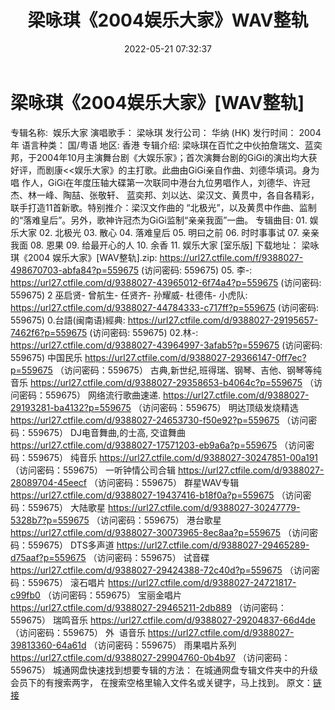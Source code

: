 ﻿---
title: 梁咏琪《2004娱乐大家》WAV整轨
date: 2022-05-21 07:32:37
categories: WAV车载音乐、镜像
tags: 华语中文
---
# 梁咏琪《2004娱乐大家》[WAV整轨]

专辑名称:  娱乐大家
演唱歌手： 梁咏琪
发行公司： 华纳
(HK)
发行时间：
2004年
语言种类：
国/粤语
地区:
香港
专辑介绍:
梁咏琪在百忙之中伙拍詹瑞文、蓝奕邦，于2004年10月主演舞台剧《大娱乐家》；首次演舞台剧的GiGi的演出均大获好评，而剧康<<娱乐大家》的主打歌。此曲由GiGi亲自作曲、刘德华填词。身为唱
作人，GiGi在年度压轴大碟第一次联同中港台九位男唱作人，刘德华、许冠杰、林一峰、陶喆、张敬轩、
蓝奕邦、刘以达、梁汉文、黄贯中，各自各精彩，联手打造11首新歌。特别推介：梁汉文作曲的
“北极光”，以及黄贯中作曲、监制的“落难皇后”。另外，歌神许冠杰为GiGi监制“亲亲我面”一曲。
专辑曲目:
01.
娱乐大家
02.
北极光
03.
散心
04.
落难皇后
05.
明曰之前
06.
时时事事试
07.
亲亲我面
08.
恩果
09.
给最开心的人
10.
余香
11. 娱乐大家
[室乐版]
下载地址：
梁咏琪《2004 娱乐大家》[WAV整轨].zip: https://url27.ctfile.com/f/9388027-498670703-abfa84?p=559675
(访问密码: 559675)
05. 李-: https://url27.ctfile.com/d/9388027-43965012-6f74a4?p=559675
(访问密码: 559675)
2 巫启贤- 曾航生- 任贤齐- 孙耀威- 杜德伟- 小虎队: https://url27.ctfile.com/d/9388027-44784333-c717ff?p=559675
(访问密码: 559675)
0.台語(闽南语)經典: https://url27.ctfile.com/d/9388027-29195657-7462f6?p=559675
(访问密码: 559675)
02.林-: https://url27.ctfile.com/d/9388027-43964997-3afab5?p=559675
(访问密码: 559675)
中国民乐
https://url27.ctfile.com/d/9388027-29366147-0ff7ec?p=559675
（访问密码：559675）
古典,新世纪,班得瑞、钢琴、吉他、钢琴等纯音乐
https://url27.ctfile.com/d/9388027-29358653-b4064c?p=559675
（访问密码：559675）
网络流行歌曲速递.
https://url27.ctfile.com/d/9388027-29193281-ba4132?p=559675
（访问密码：559675）
明达顶级发烧精选
https://url27.ctfile.com/d/9388027-24653730-f50e92?p=559675
（访问密码：559675）
DJ电音舞曲,的士高, 交谊舞曲
https://url27.ctfile.com/d/9388027-17571203-eb9a6a?p=559675
（访问密码：559675）
纯音乐
https://url27.ctfile.com/d/9388027-30247851-00a191
（访问密码：559675）
一听钟情公司合辑
https://url27.ctfile.com/d/9388027-28089704-45eecf
（访问密码：559675）
群星WAV专辑
https://url27.ctfile.com/d/9388027-19437416-b18f0a?p=559675
（访问密码：559675）
大陆歌星
https://url27.ctfile.com/d/9388027-30247779-5328b7?p=559675
（访问密码：559675）
港台歌星
https://url27.ctfile.com/d/9388027-30073965-8ec8aa?p=559675
（访问密码：559675）
DTS多声道
https://url27.ctfile.com/d/9388027-29465289-d75aaf?p=559675
（访问密码：559675）
试音碟
https://url27.ctfile.com/d/9388027-29424388-72c40d?p=559675
（访问密码：559675）
滚石唱片
https://url27.ctfile.com/d/9388027-24721817-c99fb0
（访问密码：559675）
宝丽金唱片
https://url27.ctfile.com/d/9388027-29465211-2db889
（访问密码：559675）
瑞鸣音乐
https://url27.ctfile.com/d/9388027-29204837-66d4de
（访问密码：559675）
外  语音乐
https://url27.ctfile.com/d/9388027-39813360-64a61d
（访问密码：559675）
雨果唱片系列
https://url27.ctfile.com/d/9388027-29904760-0b4b97
（访问密码：559675）
城通网盘快速找到想要专辑的方法：
在城通网盘专辑文件夹中的升级会员下的有搜索两字，
在搜索空格里输入文件名或关键字，马上找到。
原文：[链接](https://blog.sina.com.cn/s/blog_1647c7e7601030xct.html)